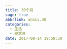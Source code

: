```yaml
---
title: 30个月
sage: true
abbrlink: anniv.30
categories:
  - 生活
  - 纪念日
date: 2017-08-14 19:50:50
---
```


